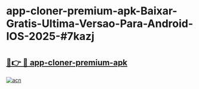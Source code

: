 # app-cloner-premium-apk-Baixar-Gratis-Ultima-Versao-Para-Android-IOS-2025-#7kazj

# <h2><a href="https://ainizakaria.my?title=app-cloner-premium-apk&ref=25M">🔗👉 🔴 app-cloner-premium-apk</a></h2>

[![acn](https://github.com/user-attachments/assets/0f9c940e-d8b0-45ae-aac7-cd30a18b3e1c)](https://ainizakaria.my?title=app-cloner-premium-apk&ref=25M)

